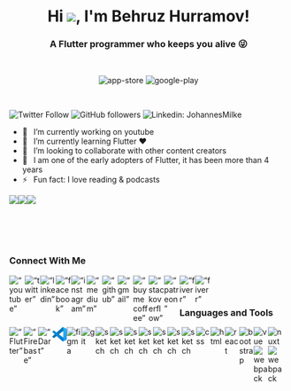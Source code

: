 <h1 align="center"> Hi <img src="https://media.giphy.com/media/hvRJCLFzcasrR4ia7z/giphy.gif" width="30px">, I'm <a>Behruz Hurramov!</a></h1>
<h3 align="center">A Flutter programmer who keeps you alive 😜</h3>

<br />
 
<p align="center">
  <img alt="app-store" src="https://github.com/ariscybertech/ariscybertech/blob/main/publish/app-store.png" />
  <img alt="google-play" src="https://github.com/ariscybertech/ariscybertech/blob/main/publish/play-store.png" />
</p>

<br />

![Twitter Follow](https://img.shields.io/twitter/follow/JohannesMilke?color=1DA1F2&label=Followers&logo=twitter&style=for-the-badge)
![GitHub followers](https://img.shields.io/github/followers/JohannesMilke?logo=GitHub&style=for-the-badge)
![Linkedin: JohannesMilke](https://img.shields.io/badge/-CONNECT-blue?style=for-the-badge&logo=Linkedin&link=https://www.linkedin.com/in/JohannesMilke/)

- 🔭 &ensp;I’m currently working on youtube
- 🌱 &ensp;I’m currently learning Flutter ❤️
- 👯 &ensp;I’m looking to collaborate with other content creators
- 🗿 &ensp;I am one of the early adopters of Flutter, it has been more than 4 years
- ⚡ &ensp;Fun fact: I love reading & podcasts

<a href="https://www.buymeacoffee.com/ariscybertech"><img align="left" src="https://cdn.buymeacoffee.com/buttons/v2/default-yellow.png" height="60"></a>
<a href="https://www.udemy.com/user/aristech/"><img align="left" src="https://www.vectorlogo.zone/logos/udemy/udemy-official.svg" height="60"></a>
<a href="https://www.udemy.com/user/aristech/"><img align="left" src="https://github.com/ariscybertech/ariscybertech/blob/main/default/patreon.png" height="60"></a>


<br /><br /><br /><br /><br />

### Connect With Me

[<img align="left" alt=“youtube” width="28px" src="https://www.vectorlogo.zone/logos/youtube/youtube-icon.svg" />][youtube]
[<img align="left" alt=“twitter” width="28px" src="https://www.vectorlogo.zone/logos/twitter/twitter-official.svg" />][twitter]
[<img align="left" alt=“linkedin” width="28px" src="https://www.vectorlogo.zone/logos/linkedin/linkedin-tile.svg" />][linkedin]
[<img align="left" alt=“facebook” width="28px" src="https://www.vectorlogo.zone/logos/facebook/facebook-official.svg" />][facebook]
[<img align="left" alt=“instagram” width="28px" src="https://www.vectorlogo.zone/logos/instagram/instagram-icon.svg" />][instagram]
[<img align="left" alt=“medium” width="28px" src="https://www.vectorlogo.zone/logos/medium/medium-tile.svg" />][medium]
[<img align="left" alt=“github” width="28px" src="https://www.vectorlogo.zone/logos/github/github-tile.svg" />][github]
[<img align="left" alt=“gmail” width="28px" src="https://www.vectorlogo.zone/logos/gmail/gmail-icon.svg" />][gmail]
[<img align="left" alt=“buymecoffee” width="28px" src="https://www.vectorlogo.zone/logos/buymeacoffee/buymeacoffee-icon.svg" />][buymecoffee]
[<img align="left" alt=“stackoverflow” width="28px" src="https://www.vectorlogo.zone/logos/stackoverflow/stackoverflow-icon.svg" />][stackoverflow]
[<img align="left" alt=“patreon” width="28px" src="https://www.vectorlogo.zone/logos/patreon/patreon-tile.svg" />][patreon]
[<img align="left" alt=“fiverr” width="28px" src="https://www.vectorlogo.zone/logos/fiverr/fiverr-icon.svg" />][fiverr]
[<img align="left" alt=“fiverr” width="28px" src="https://www.vectorlogo.zone/logos/udemy/udemy-icon.svg" />][udemy]

<br />
<br />

### Languages and Tools
<img align="left" alt=“Flutter” width="26px" src="https://www.vectorlogo.zone/logos/flutterio/flutterio-icon.svg" />
<img align="left" alt=“Firebase” width="26px" src="https://www.vectorlogo.zone/logos/firebase/firebase-icon.svg" />
<img align="left" alt=“Dart” width="26px" src="https://www.vectorlogo.zone/logos/dartlang/dartlang-icon.svg" />
<img align="left" alt=“Github” width="26px" src="https://raw.githubusercontent.com/github/explore/80688e429a7d4ef2fca1e82350fe8e3517d3494d/topics/visual-studio-code/visual-studio-code.png" />
<img align="left" src="https://www.vectorlogo.zone/logos/figma/figma-icon.svg" alt="figma" width="26px"/>
<img align="left" src="https://www.vectorlogo.zone/logos/git-scm/git-scm-icon.svg" alt="git" width="26px"/>
<img align="left" src="https://www.vectorlogo.zone/logos/sketchapp/sketchapp-icon.svg" alt="sketch" width="26px"/>
<img align="left" src="https://www.vectorlogo.zone/logos/python/python-icon.svg" alt="sketch" width="26px"/>
<img align="left" src="https://www.vectorlogo.zone/logos/android/android-icon.svg" alt="sketch" width="26px"/>
<img align="left" src="https://www.vectorlogo.zone/logos/nodejs/nodejs-icon.svg" alt="sketch" width="26px"/>
<img align="left" src="https://www.vectorlogo.zone/logos/getpostman/getpostman-icon.svg" alt="sketch" width="26px"/>
<img align="left" src="https://www.vectorlogo.zone/logos/slack/slack-icon.svg" alt="sketch" width="26px"/>
<img align="left" src="https://www.vectorlogo.zone/logos/adobe_illustrator/adobe_illustrator-icon.svg" alt="sketch" width="26px"/>
<img align="left" src="https://www.vectorlogo.zone/logos/w3_css/w3_css-official.svg" alt="css" width="26px"/>
<img align="left" src="https://www.vectorlogo.zone/logos/w3_html5/w3_html5-icon.svg" alt="html" width="26px"/>
<img align="left" src="https://www.vectorlogo.zone/logos/reactjs/reactjs-icon.svg" alt="react" width="26px"/>
<img align="left" src="https://www.vectorlogo.zone/logos/getbootstrap/getbootstrap-icon.svg" alt="bootstrap" width="26px"/>
<img align="left" src="https://www.vectorlogo.zone/logos/vuejs/vuejs-icon.svg" alt="vue" width="26px"/>
<img align="left" src="https://www.vectorlogo.zone/logos/nuxtjs/nuxtjs-icon.svg" alt="nuxt" width="26px"/>
<img align="left" src="https://www.vectorlogo.zone/logos/js_webpack/js_webpack-icon.svg" alt="webpack" width="26px"/>
<img align="left" src="https://www.vectorlogo.zone/logos/linux/linux-icon.svg" alt="webpack" width="26px"/>

<br />
<br />

[website]: https://ariscybertech.com
[twitter]: https://mobile.twitter.com/ARISCYBERTECH
[youtube]: https://www.youtube.com/channel/UCLGRdAvjXoAjeaqexW-Rj_w
[linkedin]: https://www.linkedin.com/in/aris-aris-803916221/
[github]: https://github.com/ariscybertech
[instagram]: https://www.instagram.com/ariscybertech/?hl=ru
[facebook]: https://www.facebook.com/profile.php?id=100072963474345
[medium]: https://medium.com/@ariscybertech
[gmail]: ariscybertech@gmail.com
[buymecoffee]: https://www.buymeacoffee.com/ariscybertech
[stackoverflow]: https://stackoverflow.com/users/17326333/aris-aris
[patreon]: https://www.patreon.com/aristech
[fiverr]: https://www.fiverr.com/ariscybertech?up_rollout=true
[udemy]: https://www.udemy.com/user/aristech/
